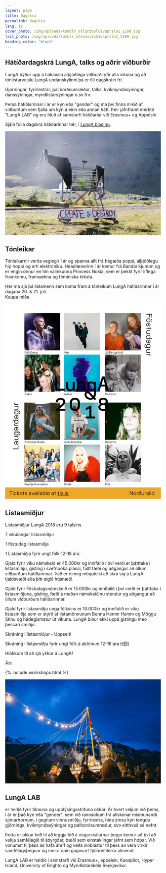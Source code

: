 ```yaml
---
layout: page
title: Dagskrá
permalink: dagskra
lang: is
cover_photo: /img/uploads/tumblr_otlqrz8olc1vaprzlo1_1280.jpg
tail_photo: /img/uploads/tumblr_ote3uxi3ph1vaprzlo1_1280.jpg
heading_color: 'black'
---
```

## Hátíðardagskrá LungA, talks og aðrir viðburðir

LungA býður upp á háklassa alþjóðlega viðburði yfir alla vikuna og að tónlistarveislu LungA undanskylinni þá er öll dagskráin frí. 

Gjörningar, fyrirlestrar, pallborðsumræður, talks, kvikmyndasýningar, danssýningar, myndlistarsýningar o.sv.frv.

Þema hátíðiarinnar í ár er kyn eða "gender" og má því finna mikið af viðburðum sem fjalla um kyn á einn eða annan hátt. Þeir jafnframt merktir "LungA LAB" og eru hluti af samstarfi hátíðariar við Erasmus+ og Appelsín. 

Sjáið fulla dagskrá hátíðarinnar hér, í [LungA blaðinu](https://issuu.com/lunga.festival/docs/lunga_bla_i__issuu_en). 

![null](/img/uploads/tumblr_otlq9kunnl1vaprzlo1_1280.jpg)

## Tónleikar

Tónleikarnir verða veglegir í ár og spanna allt frá hágæða poppi, alþjóðlegu hip hoppi og artí elektroniku. Headlænerinn í ár kemur frá Bandaríkjunum og er engin önnur en hin valinkunna Princess Nokia, sem er þekkt fyrir líflega framkomu, framsækna og feminiska teksta.

Hér má sjá þá listamenn sem koma fram á tónleikum LungA hátíðarinnar í ár dagana 20. & 21. júlí. \
[Kaupa miða. ](https://tix.is/is/event/5706/lunga-2018/)

![null](/img/uploads/lunga_fb_lineup_final_1024.jpg)

## Listasmiðjur

Listasmiðjur LungA 2018 eru 9 talsins.

7 vikulangar listasmiðjur

 1 föstudag listasmiðja

 1 Listasmiðja fyrir ungt fólk 12-18 ára.

Gjald fyrir viku námskeið er 45.000kr og innifalið í því verði er þátttaka í listasmiðju, gisting í svefnpoka plássi, fullt fæði og aðgangur að öllum viðburðum hátíðarinnar. Það er einnig möguleiki að skrá sig á LungA tjaldsvæði eða þitt eigið húsnæði.

Gjald fyrir Föstudagsnámskeið er 15.000kr og innifalið í því verði er þátttaka í listasmiðjuna, gisting, fæði á meðan námskeiðinu stendur og aðgangur að öllum viðburðum hátíðarinnar.

Gjald fyrir listasmiðju unga fólksins er 10.000kr og innifalið er viku listasmiðja sem er stýrð af listamönnunum Benna Hemm Hemm og Möggu Stínu og hádegismatur út vikuna. LungA bíður ekki uppá gistingu með þessari smiðju.

Skráning í listasmiðjur - Uppselt!

Skráning í listasmiðju fyrir ungt fólk á aldrinum 12-18 ára [HÉR](<https://podio.com/webforms/20823273/1432303 >)

Hlökkum til að sjá ykkur á LungA!

Ást

{% include workshops.html %}

![null](/img/uploads/lunga-1-64.jpg)

## LungA LAB

er heitið fyrir tilrauna og upplýsingastofuna okkar. Ár hvert veljum við þema, í ár er það kyn eða "gender", sem við rannsökum frá allskonar mismunandi sjónarhornum, í gegnum vinnusmiðju, fyrirlestra, hina ýmsu kyn tengdu gjörninga, kvikmyndasýningar og pallborðsumræður, svo eitthvað sé nefnt.

Þetta er okkar leið til að leggja lóð á vogarskálarnar þegar kemur að því að vekja samfélagið til ábyrgðar, bæði sem einstaklingar jafnt sem hópar. Við vonumst til þess að hafa áhrif og veita innblástur til þess að vera virkir samfélagsþegnar og meira opin gagnvart fjölbreitileika almennt.

LungA LAB er haldið í samstarfi við Erasmus+, appelsín, Kaospilot, Hyper Island, University of Brighto og Myndlistarskóla Reykjavíkur.
